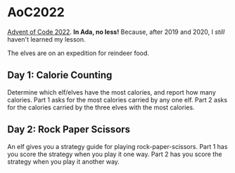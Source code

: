 # AoC2022

[Advent of Code 2022](https://adventofcode.com/2022). **In Ada, no less!**
Because, after 2019 and 2020, I _still_ haven't learned my lesson.

The elves are on an expedition for reindeer food.

## Day 1: Calorie Counting

Determine which elf/elves have the most calories, and report how many calories.
Part 1 asks for the most calories carried by any one elf.
Part 2 asks for the calories carried by the three elves with the most calories.

## Day 2: Rock Paper Scissors

An elf gives you a strategy guide for playing rock-paper-scissors.
Part 1 has you score the strategy when you play it one way.
Part 2 has you score the strategy when you play it another way.
